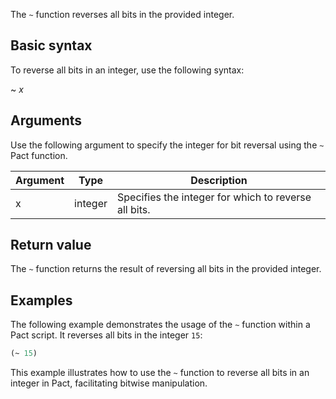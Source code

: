 The `~` function reverses all bits in the provided integer.

## Basic syntax

To reverse all bits in an integer, use the following syntax:

~ *x*

## Arguments

Use the following argument to specify the integer for bit reversal using the `~` Pact function.

| Argument | Type | Description |
| --- | --- | --- |
| x | integer | Specifies the integer for which to reverse all bits. |

## Return value

The `~` function returns the result of reversing all bits in the provided integer.

## Examples

The following example demonstrates the usage of the `~` function within a Pact script. It reverses all bits in the integer `15`:

```lisp
(~ 15)
```

This example illustrates how to use the `~` function to reverse all bits in an integer in Pact, facilitating bitwise manipulation.

